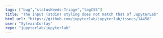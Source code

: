 ```yaml
---
tags: ["bug","statusNeeds-Triage","tagCSS"]
title: "The input (stdin) styling does not match that of JupyterLab"
html_url: "https://github.com/jupyterlab/jupyterlab/issues/14458"
user: "SylvainCorlay"
repo: "jupyterlab/jupyterlab"
---
```


